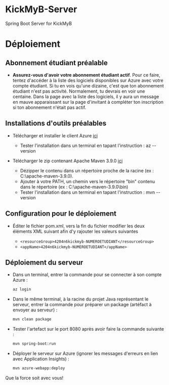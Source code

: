 # KickMyB-Server
Spring Boot Server for KickMyB


# Déploiement

## Abonnement étudiant préalable
- **Assurez-vous d'avoir votre abonnement étudiant actif**. Pour ce faire, tentez d'accéder à la liste des logiciels disponibles sur Azure avec votre compte étudiant. Si tu en vois qu'une dizaine, c'est que ton abonnement étudiant n'est pas activité. Normalement, tu devrais en voir une centaine. Dans la page avec la liste des logiciels, il y aura un message en mauve apparaissant sur la page d'invitant à compléter ton inscription si ton abonnement n'était pas actif.

## Installations d'outils préalables
- Télécharger et installer le client Azure [ici](https://aka.ms/installazurecliwindows)
  - Tester l'installation dans un terminal en tapant l'instruction : az --version

- Télécharger le zip contenant Apache Maven 3.9.0 [ici](https://dlcdn.apache.org/maven/maven-3/3.9.0/binaries/apache-maven-3.9.0-bin.zip)
  - Dézipper le contenu dans un répertoire proche de la racine (ex : C:\apache-maven-3.9.0).
  - Ajouter à votre PATH, un chemin vers le répertoire "bin" contenu dans le répertoire (ex : C:\apache-maven-3.9.0\bin)
  - Tester l'installation dans un terminal en tapant l'instruction : mvn --version

## Configuration pour le déploiement
- Éditer le fichier pom.xml, vers la fin du fichier modifier les deux éléments XML suivant afin d'y rajouter les valeurs suivantes 

  - `<resourceGroup>4204n6kickmyb-NUMEROETUDIANT</resourceGroup>`
  - `<appName>4204n6kickmyb-NUMEROETUDIANT</appName>`

## Déploiement du serveur
- Dans un terminal, entrer la commande pour se connecter à son compte Azure :
  ```sh
  az login 
  ```
- Dans le même terminal, à la racine du projet Java représentant le serveur, entrer la commande pour préparer un package (artéfact à envoyer au serveur) : 
  ```sh
  mvn clean package
  ```
- Tester l'artefact sur le port 8080 après avoir faire la commande suivante : 
  ```sh
  mvn spring-boot:run
  ```
- Déployer le serveur sur Azure (ignorer les messages d'erreurs en lien avec Application Insights) :
  ```sh
  mvn azure-webapp:deploy
  ```
  
Que la force soit avec vous!